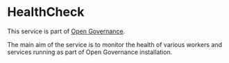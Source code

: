 # HealthCheck

This service is part of [Open Governance](https://opengovernance.io).

The main aim of the service is to monitor the health of various workers and services running as part of Open Governance installation. 